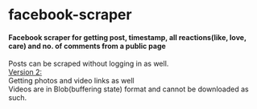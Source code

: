 # facebook-scraper

<h4>Facebook scraper for getting post, timestamp, all reactions(like, love, care) and no. of comments from a public page</h4>
Posts can be scraped without logging in as well.
<br>
<u>Version 2:</u>
<br>
Getting photos and video links as well<br>
Videos are in Blob(buffering state) format and cannot be downloaded as such.
